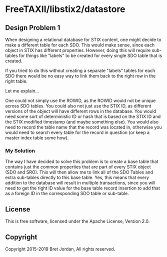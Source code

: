 # FreeTAXII/libstix2/datastore #

## Design Problem 1 ##

When designing a relational database for STIX content, one might decide to make
a different table for each SDO. This would make sense, since each object in STIX
has different properties. However, doing this will require sub-tables for things
like "labels" to be created for every single SDO table that is created. 

If you tried to do this without creating a separate "labels" tables for each SDO
there would be no easy way to link them back to the right row in the right table.

Let me explain...

One could not simply use the ROWID, as the ROWID would not be unique across SDO
tables. You could also not just use the STIX ID, as different versions of the 
object will have different rows in the database. You would need some sort of 
deterministic ID or hash that is based on the STIX ID and the STIX modified 
timestamp (and maybe something else). You would also need to record the table 
name that the record was located in, otherwise you would need to search every 
table for the record in question (or keep a master index table some how). 

### My Solution ###

The way I have decided to solve this problem is to create a base table that 
contains just the common properties that are part of every STIX object (SDO and
SRO). This will then allow me to link all of the SDO Tables and extra sub-tables
directly to this base table. Yes, this means that every addition to the database
will result in multiple transactions, since you will need to get the right ID 
value for the base table record insertion to add that as a foreign ID in the 
corresponding SDO table or sub-table. 

## License ##

This is free software, licensed under the Apache License, Version 2.0.


## Copyright ##

Copyright 2015-2019 Bret Jordan, All rights reserved.
